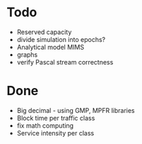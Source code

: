 
# Todo

- Reserved capacity
- divide simulation into epochs?
- Analytical model MIMS
- graphs
- verify Pascal stream correctness

# Done

- Big decimal - using GMP, MPFR libraries
- Block time per traffic class
- fix math computing
- Service intensity per class
